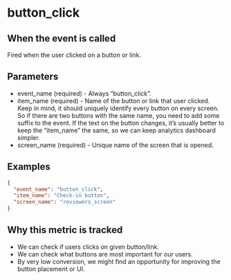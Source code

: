 # button_click

## When the event is called

Fired when the user clicked on a button or link.

## Parameters

- event_name (required) - Always “button_click”.
- item_name (required) - Name of the button or link that user clicked. Keep in mind, it should uniquely identify every button on every screen. So if there are two buttons with the same name, you need to add some suffix to the event. If the text on the button changes, it’s usually better to keep the “item_name” the same, so we can keep analytics dashboard simpler.
- screen_name (required) - Unique name of the screen that is opened.

## Examples

```json
{
  "event_name": "button_click",
  "item_name": "Check-in button",
  "screen_name": "reviewers_screen"
}
```

## Why this metric is tracked

- We can check if users clicks on given button/link.
- We can check what buttons are most important for our users.
- By very low conversion, we might find an opportunity for improving the button placement or UI.

